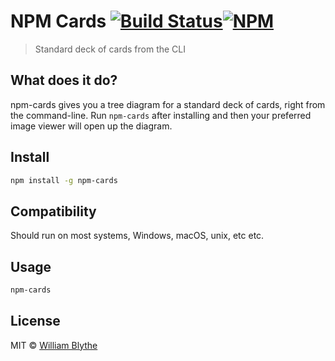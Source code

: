 # NPM Cards [![Build Status](https://travis-ci.org/willyb321/npm_cards.svg?branch=master)](https://travis-ci.org/willyb321/npm_cards)[![NPM](https://nodei.co/npm/npm-cards.png?downloads=true&downloadRank=true&stars=true)](https://nodei.co/npm/npm-cards/)

> Standard deck of cards from the CLI

## What does it do?  
npm-cards gives you a tree diagram for a standard deck of cards, right from the command-line. Run ```npm-cards``` after installing and then your preferred image viewer will open up the diagram.  
## Install

```sh
npm install -g npm-cards
```
## Compatibility  
Should run on most systems, Windows, macOS, unix, etc etc.

## Usage

```sh
npm-cards
```

## License

MIT © [William Blythe](https://tehsuperwilly.tech)

